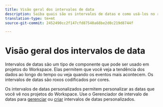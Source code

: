 ```yaml
---
title: Visão geral dos intervalos de data
description: Saiba quais são os intervalos de datas e como usá-los no relatórios.
translation-type: tm+mt
source-git-commit: 2452490cc2f147cfd87540a68be2d0c219d8744f

---
```



# Visão geral dos intervalos de data

Intervalos de datas são um tipo de componente que pode ser usado em projetos do Workspace. Elas permitem que você veja a tendência dos dados ao longo do tempo ou veja quando os eventos mais acontecem. Os intervalos de datas são roxos codificados por cores.

Os intervalos de datas personalizados permitem personalizar as datas que você vê nos projetos do Workspace. Use o Gerenciador de intervalo de datas para [gerenciar](manage.md) ou [criar](create.md) intervalos de datas personalizados.
